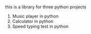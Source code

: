 this is a library for three python projects
1. Music player in python
2. Calculator in python
3. Speed typing test in python
   
